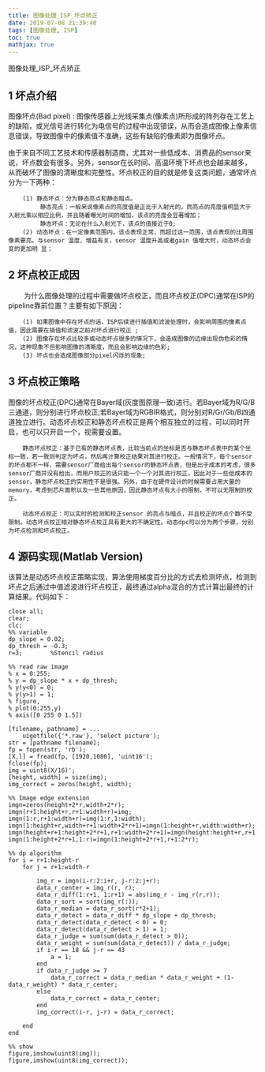 ```yaml
---
title: 图像处理_ISP_坏点矫正
date: 2019-07-08 21:39:40
tags: [图像处理, ISP]
toc: true
mathjax: true
---
```


图像处理_ISP_坏点矫正
<!--more-->

## 1 坏点介绍
图像坏点(Bad pixel) : 图像传感器上光线采集点(像素点)所形成的阵列存在工艺上的缺陷，或光信号进行转化为电信号的过程中出现错误，从而会造成图像上像素信息错误，导致图像中的像素值不准确，这些有缺陷的像素即为图像坏点。

由于来自不同工艺技术和传感器制造商，尤其对一些低成本、消费品的sensor来说，坏点数会有很多。另外，sensor在长时间、高温环境下坏点也会越来越多，从而破坏了图像的清晰度和完整性。坏点校正的目的就是修复这类问题，通常坏点分为一下两种：

        (1) 静态坏点：分为静态亮点和静态暗点。
             静态亮点：一般来说像素点的亮度值是正比于入射光的，而亮点的亮度值明显大于入射光乘以相应比例，并且随着曝光时间的增加，该点的亮度会显著增加；
             静态坏点：无论在什么入射光下，该点的值接近于0;
        (2) 动态坏点：在一定像素范围内，该点表现正常，而超过这一范围，该点表现的比周围像素要亮。与sensor 温度、增益有关，sensor 温度升高或者gain 值增大时，动态坏点会变的更加明 显；
## 2 坏点校正成因
　　 为什么图像处理的过程中需要做坏点校正，而且坏点校正(DPC)通常在ISP的pipeline靠前位置？主要有如下原因：

        (1) 如果图像中存在坏点的话，ISP后续进行插值和滤波处理时，会影响周围的像素点值，因此需要在插值和滤波之前对坏点进行校正 ;
        (2) 图像存在坏点比较多或动态坏点很多的情况下，会造成图像的边缘出现伪色彩的情况，这种现象不但影响图像的清晰度，而且会影响边缘的色彩;
        (3) 坏点也会造成图像部分pixel闪烁的现象;
## 3 坏点校正策略
图像的坏点校正(DPC)通常在Bayer域(灰度图原理一致)进行。若Bayer域为R/G/B三通道，则分别进行坏点校正;若Bayer域为RGBIR格式，则分别对R/Gr/Gb/B四通道独立进行。动态坏点校正和静态坏点校正是两个相互独立的过程，可以同时开启，也可以只开启一个，视需要设置。

        静态坏点校正：基于已有的静态坏点表，比较当前点的坐标是否与静态坏点表中的某个坐标一致，若一致则判定为坏点，然后再计算校正结果对其进行校正。一般情况下，每个sensor的坏点都不一样，需要sensor厂商给出每个sensor的静态坏点表，但是出于成本的考虑，很多sensor厂商并没有给出，而用户校正的话只能一个一个对其进行校正，因此对于一些低成本的sensor，静态坏点校正的实用性不是很强。另外，由于在硬件设计的时候需要占用大量的memory，考虑到芯片面积以及一些其他原因，因此静态坏点有大小的限制，不可以无限制的校正。

        动态坏点校正：可以实时的检测和校正sensor 的亮点与暗点，并且校正的坏点个数不受限制。动态坏点校正相对静态坏点校正具有更大的不确定性。动态dpc可以分为两个步骤，分别为坏点检测和坏点校正。
## 4 源码实现(Matlab Version)
该算法是动态坏点校正策略实现，算法使用梯度百分比的方式去检测坏点，检测到坏点之后通过中值滤波进行坏点校正，最终通过alpha混合的方式计算出最终的计算结果。代码如下：   

```
close all;
clear;
clc;
%% variable
dp_slope = 0.02;
dp_thresh = -0.3;
r=3;        %Stencil radius

%% read raw image
% x = 0:255;
% y = dp_slope * x + dp_thresh;
% y(y<0) = 0;
% y(y>1) = 1;
% figure,
% plot(0:255,y)
% axis([0 255 0 1.5])

[filename, pathname] = ...
    uigetfile({'*.raw'}, 'select picture');
str = [pathname filename];
fp = fopen(str, 'rb');
[X,l] = fread(fp, [1920,1080], 'uint16');
fclose(fp);
img = uint8(X/16)';
[height, width] = size(img);
img_correct = zeros(height, width);

%% Image edge extension
imgn=zeros(height+2*r,width+2*r);
imgn(r+1:height+r,r+1:width+r)=img;
imgn(1:r,r+1:width+r)=img(1:r,1:width);                 
imgn(1:height+r,width+r+1:width+2*r+1)=imgn(1:height+r,width:width+r);    
imgn(height+r+1:height+2*r+1,r+1:width+2*r+1)=imgn(height:height+r,r+1:width+2*r+1);    
imgn(1:height+2*r+1,1:r)=imgn(1:height+2*r+1,r+1:2*r);

%% dp algorithm
for i = r+1:height-r
    for j = r+1:width-r

        img_r = imgn(i-r:2:i+r, j-r:2:j+r);
        data_r_center = img_r(r, r);
        data_r_diff(1:r+1, 1:r+1) = abs(img_r - img_r(r,r));
        data_r_sort = sort(img_r(:));
        data_r_median = data_r_sort(r*2+1);
        data_r_detect = data_r_diff * dp_slope + dp_thresh;
        data_r_detect(data_r_detect < 0) = 0;
        data_r_detect(data_r_detect > 1) = 1;
        data_r_judge = sum(sum(data_r_detect > 0));
        data_r_weight = sum(sum(data_r_detect)) / data_r_judge;
        if i-r == 18 && j-r == 43
            a = 1;
        end
        if data_r_judge >= 7
            data_r_correct = data_r_median * data_r_weight + (1-data_r_weight) * data_r_center;
        else
            data_r_correct = data_r_center;
        end
        img_correct(i-r, j-r) = data_r_correct;

    end
end

%% show
figure,imshow(uint8(img));
figure,imshow(uint8(img_correct));
```